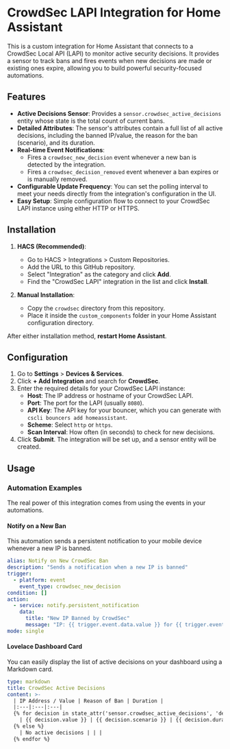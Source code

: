 # CrowdSec LAPI Integration for Home Assistant

This is a custom integration for Home Assistant that connects to a CrowdSec Local API (LAPI) to monitor active security decisions. It provides a sensor to track bans and fires events when new decisions are made or existing ones expire, allowing you to build powerful security-focused automations.



## Features

-   **Active Decisions Sensor**: Provides a `sensor.crowdsec_active_decisions` entity whose state is the total count of current bans.
-   **Detailed Attributes**: The sensor's attributes contain a full list of all active decisions, including the banned IP/value, the reason for the ban (scenario), and its duration.
-   **Real-time Event Notifications**:
    -   Fires a `crowdsec_new_decision` event whenever a new ban is detected by the integration.
    -   Fires a `crowdsec_decision_removed` event whenever a ban expires or is manually removed.
-   **Configurable Update Frequency**: You can set the polling interval to meet your needs directly from the integration's configuration in the UI.
-   **Easy Setup**: Simple configuration flow to connect to your CrowdSec LAPI instance using either HTTP or HTTPS.

## Installation

1.  **HACS (Recommended)**:
    -   Go to HACS > Integrations > Custom Repositories.
    -   Add the URL to this GitHub repository.
    -   Select "Integration" as the category and click **Add**.
    -   Find the "CrowdSec LAPI" integration in the list and click **Install**.

2.  **Manual Installation**:
    -   Copy the `crowdsec` directory from this repository.
    -   Place it inside the `custom_components` folder in your Home Assistant configuration directory.

After either installation method, **restart Home Assistant**.

## Configuration

1.  Go to **Settings** > **Devices & Services**.
2.  Click **+ Add Integration** and search for **CrowdSec**.
3.  Enter the required details for your CrowdSec LAPI instance:
    -   **Host**: The IP address or hostname of your CrowdSec LAPI.
    -   **Port**: The port for the LAPI (usually `8080`).
    -   **API Key**: The API key for your bouncer, which you can generate with `cscli bouncers add homeassistant`.
    -   **Scheme**: Select `http` or `https`.
    -   **Scan Interval**: How often (in seconds) to check for new decisions.
4.  Click **Submit**. The integration will be set up, and a sensor entity will be created.

## Usage

### Automation Examples

The real power of this integration comes from using the events in your automations.

#### **Notify on a New Ban**

This automation sends a persistent notification to your mobile device whenever a new IP is banned.

```yaml
alias: Notify on New CrowdSec Ban
description: "Sends a notification when a new IP is banned"
trigger:
  - platform: event
    event_type: crowdsec_new_decision
condition: []
action:
  - service: notify.persistent_notification
    data:
      title: "New IP Banned by CrowdSec"
      message: "IP: {{ trigger.event.data.value }} for {{ trigger.event.data.duration }}. Reason: {{ trigger.event.data.scenario }}."
mode: single
```

#### **Lovelace Dashboard Card**

You can easily display the list of active decisions on your dashboard using a Markdown card.

```yaml
type: markdown
title: CrowdSec Active Decisions
content: >-
  | IP Address / Value | Reason of Ban | Duration |
  |:---|:---|:---|
  {% for decision in state_attr('sensor.crowdsec_active_decisions', 'decisions') %}
    | {{ decision.value }} | {{ decision.scenario }} | {{ decision.duration }} |
  {% else %}
    | No active decisions | | |
  {% endfor %}
```
